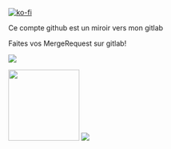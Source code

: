 
[![ko-fi](https://ko-fi.com/img/githubbutton_sm.svg)](https://ko-fi.com/O5O215EBTW)

Ce compte github est un miroir vers mon gitlab

Faites vos MergeRequest sur gitlab! 

<img src="https://wakatime.com/share/@a01b87f8-a707-4cbb-9d75-ddde0f3521e7/d47fd2bb-c119-4764-a1c1-5c490d8f59ed.svg"></img>

[<img src="https://i0.wp.com/discovery.endeavouros.com/wp-content/uploads/2019/10/GitLab-logo.png?ssl=1" height=142>](https://gitlab.com/nda-cunh)
<img src="https://github-readme-stats.vercel.app/api?username=nda-cunh&show_icons=true&theme=dracula">
